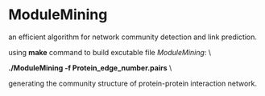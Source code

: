 # ModuleMining
an efficient algorithm for network community detection and link prediction.

using **make** command to build excutable file *ModuleMining*:  \

**./ModuleMining -f Protein_edge_number.pairs**  \

generating the community structure of protein-protein interaction network.
